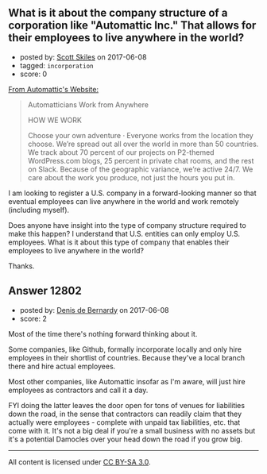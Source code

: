 ## What is it about the company structure of a corporation like "Automattic Inc." That allows for their employees to live anywhere in the world?

- posted by: [Scott Skiles](https://stackexchange.com/users/969647/scott-skiles) on 2017-06-08
- tagged: `incorporation`
- score: 0

[From Automattic's Website:][1] 

> Automatticians Work from Anywhere 
>
> HOW WE WORK
> 
> Choose your own adventure · Everyone works from the location they
> choose. We’re spread out all over the world in more than 50 countries.
> We track about 70 percent of our projects on P2-themed WordPress.com
> blogs, 25 percent in private chat rooms, and the rest on Slack.
> Because of the geographic variance, we’re active 24/7. We care about
> the work you produce, not just the hours you put in.

I am looking to register a U.S. company in a forward-looking manner so that eventual employees can live anywhere in the world and work remotely (including myself). 

Does anyone have insight into the type of company structure required to make this happen? I understand that U.S. entities can only employ U.S. employees. What is it about this type of company that enables their employees to live anywhere in the world? 

Thanks. 


  [1]: https://automattic.com/work-with-us/


## Answer 12802

- posted by: [Denis de Bernardy](https://stackexchange.com/users/182468/denis-de-bernardy) on 2017-06-08
- score: 2

Most of the time there's nothing forward thinking about it.

Some companies, like Github, formally incorporate locally and only hire employees in their shortlist of countries. Because they've a local branch there and hire actual employees.

Most other companies, like Automattic insofar as I'm aware, will just hire employees as contractors and call it a day.

FYI doing the latter leaves the door open for tons of venues for liabilities down the road, in the sense that contractors can readily claim that they actually were employees - complete with unpaid tax liabilities, etc. that come with it. It's not a big deal if you're a small business with no assets but it's a potential Damocles over your head down the road if you grow big.



---

All content is licensed under [CC BY-SA 3.0](https://creativecommons.org/licenses/by-sa/3.0/).
